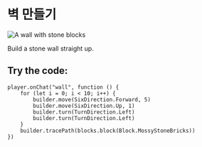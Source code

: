 # 벽 만들기

![A wall with stone blocks](/static/mods/builder-wall.jpg)

Build a stone wall straight up.

## Try the code:

```blocks
player.onChat("wall", function () {
    for (let i = 0; i < 10; i++) {
        builder.move(SixDirection.Forward, 5)
        builder.move(SixDirection.Up, 1)
        builder.turn(TurnDirection.Left)
        builder.turn(TurnDirection.Left)
    }
    builder.tracePath(blocks.block(Block.MossyStoneBricks))
})
```